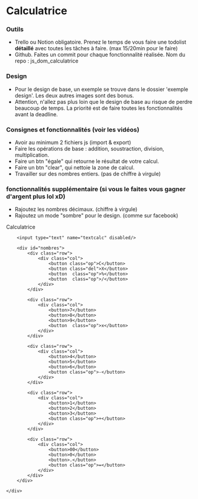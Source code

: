 # Calculatrice 

### Outils
- Trello ou Notion obligatoire. Prenez le temps de vous faire une todolist **détaillé** avec toutes les tâches à faire. (max 15/20min pour le faire)
- Github. Faites un commit pour chaque fonctionnalité réalisée. Nom du repo : js_dom_calculatrice

### Design
- Pour le design de base, un exemple se trouve dans le dossier 'exemple design'. Les deux autres images sont des bonus.
- Attention, n'allez pas plus loin que le design de base au risque de perdre beaucoup de temps. La priorité est de faire toutes les fonctionnalités avant la deadline. 

### Consignes et fonctionnalités (voir les vidéos)
- Avoir au minimum 2 fichiers js (import & export)
- Faire les opérations de base : addition, soustraction, division, multiplication. 
- Faire un btn "égale" qui retourne le résultat de votre calcul. 
- Faire un btn "clear", qui nettoie la zone de calcul. 
- Travailler sur des nombres entiers. (pas de chiffre à virgule)

### fonctionnalités supplémentaire (si vous le faites vous gagner d'argent plus lol xD)
- Rajoutez les nombres décimaux. (chiffre à virgule)
- Rajoutez un mode "sombre" pour le design. (comme sur facebook)

<div id="calc">
        <div id="top">
            <span id="titre">Calculatrice</span>
            <span id="switchcol"><span id="moon"></span></span>
        </div>

        <input type="text" name="textcalc" disabled/> 

        <div id="nombres">
            <div class="row">
                <div class="col">
                    <button class="op">C</button>
                    <button class="del">X</button>
                    <button  class="op">%</button>
                    <button  class="op">/</button>
                </div>
            </div>

            <div class="row">
                <div class="col">
                    <button>7</button>
                    <button>8</button>
                    <button>9</button>
                    <button  class="op">x</button>
                </div>
            </div>

            <div class="row">
                <div class="col">
                    <button>4</button>
                    <button>5</button>
                    <button>6</button>
                    <button class="op">-</button>
                </div>
            </div>
            
            <div class="row">
                <div class="col">
                    <button>1</button>
                    <button>2</button>
                    <button>3</button>
                    <button class="op">+</button>
                </div>
            </div>

            <div class="row">
                <div class="col">
                    <button>00</button>
                    <button>0</button>
                    <button>.</button>
                    <button class="op">=</button>
                </div>
            </div>
        </div>

    </div>